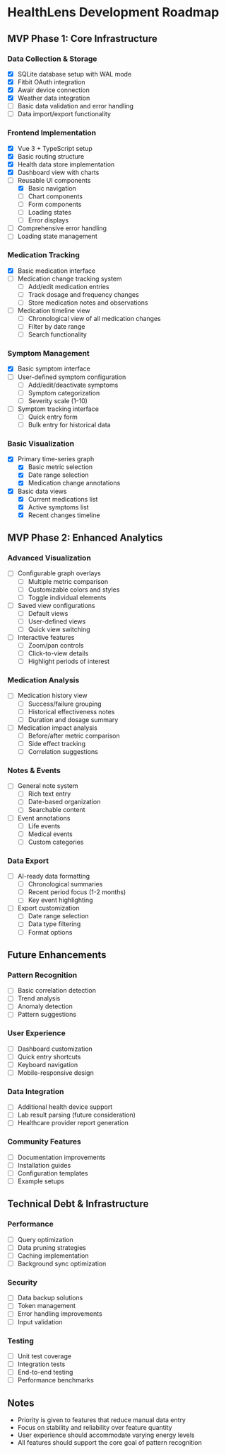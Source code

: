 # HealthLens Development Roadmap

## MVP Phase 1: Core Infrastructure

### Data Collection & Storage
- [x] SQLite database setup with WAL mode
- [x] Fitbit OAuth integration
- [x] Awair device connection
- [x] Weather data integration
- [ ] Basic data validation and error handling
- [ ] Data import/export functionality

### Frontend Implementation
- [x] Vue 3 + TypeScript setup
- [x] Basic routing structure
- [x] Health data store implementation
- [x] Dashboard view with charts
- [ ] Reusable UI components
  - [x] Basic navigation
  - [ ] Chart components
  - [ ] Form components
  - [ ] Loading states
  - [ ] Error displays
- [ ] Comprehensive error handling
- [ ] Loading state management

### Medication Tracking
- [x] Basic medication interface
- [ ] Medication change tracking system
  - [ ] Add/edit medication entries
  - [ ] Track dosage and frequency changes
  - [ ] Store medication notes and observations
- [ ] Medication timeline view
  - [ ] Chronological view of all medication changes
  - [ ] Filter by date range
  - [ ] Search functionality

### Symptom Management
- [x] Basic symptom interface
- [ ] User-defined symptom configuration
  - [ ] Add/edit/deactivate symptoms
  - [ ] Symptom categorization
  - [ ] Severity scale (1-10)
- [ ] Symptom tracking interface
  - [ ] Quick entry form
  - [ ] Bulk entry for historical data

### Basic Visualization
- [x] Primary time-series graph
  - [x] Basic metric selection
  - [x] Date range selection
  - [x] Medication change annotations
- [x] Basic data views
  - [x] Current medications list
  - [x] Active symptoms list
  - [x] Recent changes timeline

## MVP Phase 2: Enhanced Analytics

### Advanced Visualization
- [ ] Configurable graph overlays
  - [ ] Multiple metric comparison
  - [ ] Customizable colors and styles
  - [ ] Toggle individual elements
- [ ] Saved view configurations
  - [ ] Default views
  - [ ] User-defined views
  - [ ] Quick view switching
- [ ] Interactive features
  - [ ] Zoom/pan controls
  - [ ] Click-to-view details
  - [ ] Highlight periods of interest

### Medication Analysis
- [ ] Medication history view
  - [ ] Success/failure grouping
  - [ ] Historical effectiveness notes
  - [ ] Duration and dosage summary
- [ ] Medication impact analysis
  - [ ] Before/after metric comparison
  - [ ] Side effect tracking
  - [ ] Correlation suggestions

### Notes & Events
- [ ] General note system
  - [ ] Rich text entry
  - [ ] Date-based organization
  - [ ] Searchable content
- [ ] Event annotations
  - [ ] Life events
  - [ ] Medical events
  - [ ] Custom categories

### Data Export
- [ ] AI-ready data formatting
  - [ ] Chronological summaries
  - [ ] Recent period focus (1-2 months)
  - [ ] Key event highlighting
- [ ] Export customization
  - [ ] Date range selection
  - [ ] Data type filtering
  - [ ] Format options

## Future Enhancements

### Pattern Recognition
- [ ] Basic correlation detection
- [ ] Trend analysis
- [ ] Anomaly detection
- [ ] Pattern suggestions

### User Experience
- [ ] Dashboard customization
- [ ] Quick entry shortcuts
- [ ] Keyboard navigation
- [ ] Mobile-responsive design

### Data Integration
- [ ] Additional health device support
- [ ] Lab result parsing (future consideration)
- [ ] Healthcare provider report generation

### Community Features
- [ ] Documentation improvements
- [ ] Installation guides
- [ ] Configuration templates
- [ ] Example setups

## Technical Debt & Infrastructure

### Performance
- [ ] Query optimization
- [ ] Data pruning strategies
- [ ] Caching implementation
- [ ] Background sync optimization

### Security
- [ ] Data backup solutions
- [ ] Token management
- [ ] Error handling improvements
- [ ] Input validation

### Testing
- [ ] Unit test coverage
- [ ] Integration tests
- [ ] End-to-end testing
- [ ] Performance benchmarks

## Notes

- Priority is given to features that reduce manual data entry
- Focus on stability and reliability over feature quantity
- User experience should accommodate varying energy levels
- All features should support the core goal of pattern recognition 